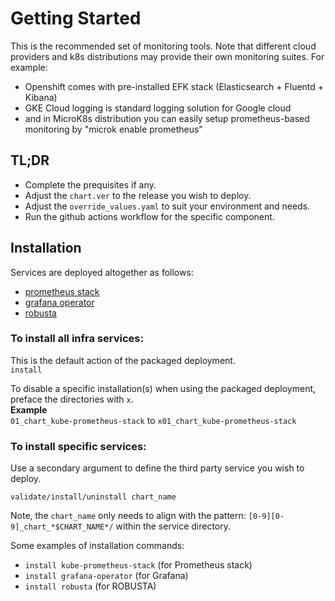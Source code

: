 # Getting Started

This is the recommended set of monitoring tools.
Note that different cloud providers and k8s distributions may provide their own monitoring suites. For example:
- Openshift comes with pre-installed EFK stack (Elasticsearch + Fluentd + Kibana)
- GKE Cloud logging is standard logging solution for Google cloud
- and in MicroK8s distribution you can easily setup prometheus-based monitoring by "microk enable prometheus"

## TL;DR
- Complete the prequisites if any.
- Adjust the `chart.ver` to the release you wish to deploy.
- Adjust the `override_values.yaml` to suit your environment and needs.
- Run the github actions workflow for the specific component.

## Installation
Services are deployed altogether as follows:

- [prometheus stack](https://github.com/prometheus/prometheus)
- [grafana operator](https://github.com/grafana/grafana)
- [robusta](https://github.com/robusta-dev/robusta) 

### To install all infra services:
This is the default action of the packaged deployment.   
`install`

To disable a specific installation(s) when using the packaged deployment, preface the directories with `x`.   
**Example**   
`01_chart_kube-prometheus-stack` to `x01_chart_kube-prometheus-stack`

### To install specific services:
Use a secondary argument to define the third party service you wish to deploy. 

`validate/install/uninstall chart_name`

Note, the `chart_name` only needs to align with the pattern: `[0-9][0-9]_chart_*$CHART_NAME*/` within the service directory.

Some examples of installation commands:

- `install kube-prometheus-stack` (for Prometheus stack)
- `install grafana-operator` (for Grafana)
- `install robusta` (for ROBUSTA)
